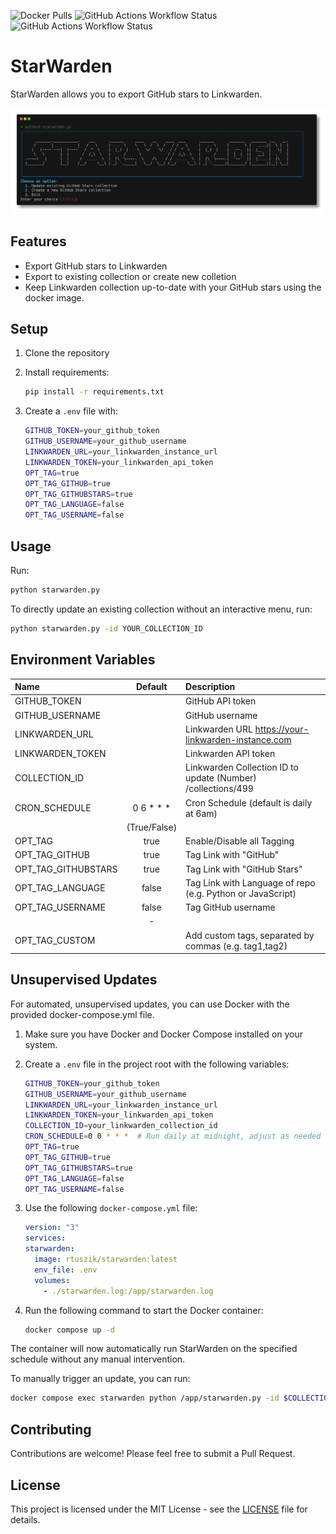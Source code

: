 ![Docker Pulls](https://img.shields.io/docker/pulls/rtuszik/starwarden) ![GitHub Actions Workflow Status](https://img.shields.io/github/actions/workflow/status/rtuszik/starwarden/docker.yml) ![GitHub Actions Workflow Status](https://img.shields.io/github/actions/workflow/status/rtuszik/starwarden/lint.yml)

# StarWarden

StarWarden allows you to export GitHub stars to Linkwarden.

![screenshot](https://github.com/rtuszik/starwarden/blob/main/assets/screenshot.png?raw=true)

## Features

- Export GitHub stars to Linkwarden
- Export to existing collection or create new colletion
- Keep Linkwarden collection up-to-date with your GitHub stars using the docker image.

## Setup

1. Clone the repository
2. Install requirements:

   ```bash
   pip install -r requirements.txt
   ```

3. Create a `.env` file with:

   ```bash
   GITHUB_TOKEN=your_github_token
   GITHUB_USERNAME=your_github_username
   LINKWARDEN_URL=your_linkwarden_instance_url
   LINKWARDEN_TOKEN=your_linkwarden_api_token
   OPT_TAG=true
   OPT_TAG_GITHUB=true
   OPT_TAG_GITHUBSTARS=true
   OPT_TAG_LANGUAGE=false
   OPT_TAG_USERNAME=false
   ```

## Usage

Run:

```bash
python starwarden.py
```

To directly update an existing collection without an interactive menu, run:

```bash
python starwarden.py -id YOUR_COLLECTION_ID
```
## Environment Variables

| Name           | Default        | Description 
| :---           |     :---:      |        :--- 
| GITHUB_TOKEN   || GitHub API token    
| GITHUB_USERNAME|| GitHub username      
| LINKWARDEN_URL || Linkwarden URL https://your-linkwarden-instance.com
| LINKWARDEN_TOKEN| | Linkwarden API token
| COLLECTION_ID  || Linkwarden Collection ID to update (Number) /collections/499
| CRON_SCHEDULE | 0 6 * * * | Cron Schedule (default is daily at 6am) 
||(True/False)|
| OPT_TAG | true| Enable/Disable all Tagging 
| OPT_TAG_GITHUB | true | Tag Link with "GitHub" 
| OPT_TAG_GITHUBSTARS | true| Tag Link with "GitHub Stars" 
| OPT_TAG_LANGUAGE | false| Tag Link with Language of repo (e.g. Python or JavaScript) 
| OPT_TAG_USERNAME | false| Tag GitHub username 
||-|
| OPT_TAG_CUSTOM | | Add custom tags, separated by commas (e.g. tag1,tag2) 


## Unsupervised Updates

For automated, unsupervised updates, you can use Docker with the provided docker-compose.yml file.

1. Make sure you have Docker and Docker Compose installed on your system.

2. Create a `.env` file in the project root with the following variables:

   ```bash
   GITHUB_TOKEN=your_github_token
   GITHUB_USERNAME=your_github_username
   LINKWARDEN_URL=your_linkwarden_instance_url
   LINKWARDEN_TOKEN=your_linkwarden_api_token
   COLLECTION_ID=your_linkwarden_collection_id
   CRON_SCHEDULE=0 0 * * *  # Run daily at midnight, adjust as needed
   OPT_TAG=true
   OPT_TAG_GITHUB=true
   OPT_TAG_GITHUBSTARS=true
   OPT_TAG_LANGUAGE=false
   OPT_TAG_USERNAME=false
   ```

3. Use the following `docker-compose.yml` file:

   ```yaml
   version: "3"
   services:
   starwarden:
     image: rtuszik/starwarden:latest
     env_file: .env
     volumes:
       - ./starwarden.log:/app/starwarden.log
   ```

4. Run the following command to start the Docker container:

   ```bash
   docker compose up -d
   ```

The container will now automatically run StarWarden on the specified schedule without any manual intervention.

To manually trigger an update, you can run:

```bash
docker compose exec starwarden python /app/starwarden.py -id $COLLECTION_ID
```

## Contributing

Contributions are welcome! Please feel free to submit a Pull Request.

## License

This project is licensed under the MIT License - see the [LICENSE](LICENSE) file for details.
